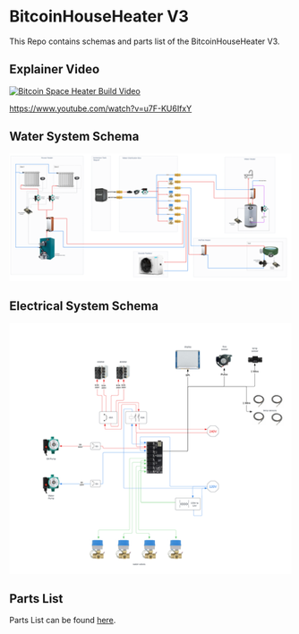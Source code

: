# BitcoinHouseHeater V3

This Repo contains schemas and parts list of the BitcoinHouseHeater V3.

## Explainer Video
[![Bitcoin Space Heater Build Video](https://img.youtube.com/vi/u7F-KU6IfxY/0.jpg?cache)](https://www.youtube.com/watch?v=u7F-KU6IfxY)

https://www.youtube.com/watch?v=u7F-KU6IfxY

## Water System Schema
![Water System Schema](water_system.png)

## Electrical System Schema
![Electrical System Schema](electrical_system.png)

## Parts List
Parts List can be found [here](https://docs.google.com/spreadsheets/d/1eQoEfNBlxAx_TWilfjXZEAcDNOXFK_RkMQZDx_ep_LA/edit?usp=sharing).

